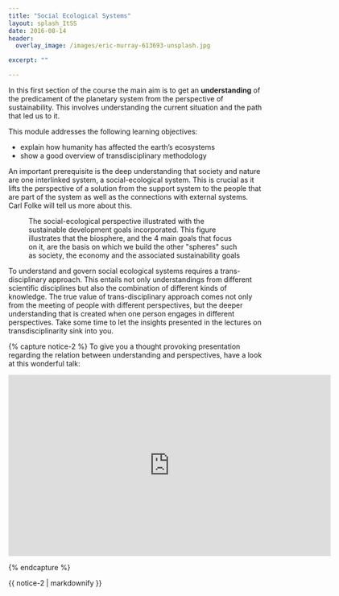 ```yaml
---
title: "Social Ecological Systems"
layout: splash_ItSS
date: 2016-08-14
header:
  overlay_image: /images/eric-murray-613693-unsplash.jpg

excerpt: ""

---
```


In this first section of the course the main aim is to get an __understanding__ of the predicament of the planetary system from the perspective of sustainability. This involves understanding the current situation and the path that led us to it.

This module addresses the following learning objectives:

* explain how humanity has affected the earth’s ecosystems
* show a good overview of transdisciplinary methodology

An important prerequisite is the deep understanding that society and nature are one interlinked system, a social-ecological system. This is crucial as it lifts the perspective of a solution from the support system to the people that are part of the system as well as the connections with external systems. Carl Folke will tell us more about this.

<figure class="align-center">
  <img src="{{ site.url }}{{ site.baseurl }}/assets/images/sdgs-food-azote.jpg" alt="">
  <figcaption>The social-ecological perspective illustrated with the sustainable development goals incorporated. This figure illustrates that the biosphere, and the 4 main goals that focus on it, are the basis on which we build the other "spheres" such as society, the economy and the associated sustainability goals</figcaption>
</figure>

To understand and govern social ecological systems requires a trans-disciplinary approach. This entails not only understandings from different scientific disciplines but also the combination of different kinds of knowledge. The true value of trans-disciplinary approach comes not only from the meeting of people with different perspectives, but the deeper understanding that is created when one person engages in different perspectives. Take some time to let the insights presented in the lectures on transdisciplinarity sink into you.

{% capture notice-2 %}
To give you a thought provoking presentation regarding the relation between understanding and perspectives, have a look at this wonderful talk:

<iframe src="https://embed.ted.com/talks/roger_antonsen_math_is_the_hidden_secret_to_understanding_the_world" width="640" height="360" frameborder="0" scrolling="no" webkitAllowFullScreen mozallowfullscreen allowFullScreen></iframe>

{% endcapture %}
<div class="notice--success">{{ notice-2 | markdownify }}</div>
